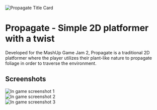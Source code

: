 ![Propagate Title Card](https://img.itch.zone/aW1nLzYzMjM4OTYucG5n/original/%2BbbHyf.png)

# Propagate - Simple 2D platformer with a twist

Developed for the MashUp Game Jam 2, Propagate is a traditional 2D platformer where the player utilizes their plant-like nature to propagate foliage in order to traverse the environment.

## Screenshots

![In game screenshot 1](https://img.itch.zone/aW1hZ2UvMTA5NTQ5My82MzIzODgxLnBuZw==/347x500/IbsqnV.png) </br>
![In game screenshot 2](https://img.itch.zone/aW1hZ2UvMTA5NTQ5My82MzIzODgyLnBuZw==/347x500/qDXVwJ.png) </br>
![In game screenshot 3](https://img.itch.zone/aW1hZ2UvMTA5NTQ5My82MzIzODgzLnBuZw==/347x500/wjfxFL.png)
